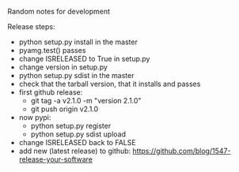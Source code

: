 Random notes for development

Release steps:
* python setup.py install in the master
* pyamg.test() passes
* change ISRELEASED to True in setup.py
* change version in setup.py
* python setup.py sdist in the master
* check that the tarball version, that it installs and passes
* first github release:
    * git tag -a v2.1.0 -m "version 2.1.0"
    * git push origin v2.1.0
* now pypi:
    * python setup.py register
    * python setup.py sdist upload
* change ISRELEASED back to FALSE
* add new (latest release) to github: https://github.com/blog/1547-release-your-software
